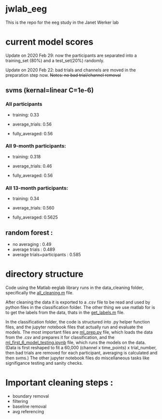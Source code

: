 # jwlab_eeg
This is the repo for the eeg study in the Janet Werker lab

# current model scores
Update on 2020 Feb 29: now the participants are separated into a training_set (80%) and a test_set(20%) randomly.

Update on 2020 Feb 22: bad trials and channels are moved in the preparation step now.
~~Notes: no bad trial/channel removal~~

## svms (kernal=linear C=1e-6)
### All participants
- training: 0.33

- average_trials: 0.56

- fully_averaged: 0.56

### All 9-month participants:
- training: 0.318

- average_trials: 0.46

- fully_averaged: 0.56

### All 13-month participants:
- training: 0.34

- average_trials: 0.560

- fully_averaged: 0.5625



## random forest :
- no averaging : 0.49
- average trials : 0.489
- average trials+participants : 0.585

# directory structure

Code using the Matlab eeglab library runs in the data_cleaning folder, specifically the [all_cleaning.m](data_cleaning/all_cleaning.m) file.

After cleaning the data it is exported to a .csv file to be read and used by python files in the classification folder. The other thing we use matlab for is to get the labels from the data, thats in the [get_labels.m](data_cleaning/get_labels.m) file.

In the classification folder, the code is structured into .py helper function files, and the jupyter notebook files that actually run and evaluate the models. The most important files are [ml_prep.py](classification/ml_prep.py) file, which loads the data from the .csv and prepares it for classification, and the [ml_first_6_model_testing.ipynb](classification/ml_first_6_model_testing.ipynb) file, which runs the models on the data. (Data is first reshaped to fit a 60,000 (channel x time_points) x trial_number, then bad trials are removed for each participant, averaging is calculated and then svms.) The other jupyter notebook files do miscellaneous tasks like signifigance testing and sanity checks.

# Important cleaning steps :
- boundary removal
- filtering
- baseline removal
- avg referencing
